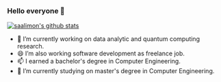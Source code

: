 ### Hello everyone  👋

[![saalimon's github stats](https://github-readme-stats.vercel.app/api?username=saalimon&show_icons=true&theme=dracula&count_private=true&hide=contribs,prs)](https://github.com/anuraghazra/github-readme-stats)

- 🔭 I’m currently working on data analytic and quantum computing research.
- 😄 I’m also working software development as freelance job.
- 📫 I earned a bachelor's degree in Computer Engineering.
- 🌱 I’m currently studying on master's degree in Computer Engineering.

<!--
**saalimon/saalimon** is a ✨ _special_ ✨ repository because its `README.md` (this file) appears on your GitHub profile.

Here are some ideas to get you started:

- 🌱 I’m currently learning ...
- 👯 I’m looking to collaborate on ...
- 🤔 I’m looking for help with ...
- 💬 Ask me about ...
- 📫 How to reach me: ...
- 😄 Pronouns: ...
- ⚡ Fun fact: ...
-->
